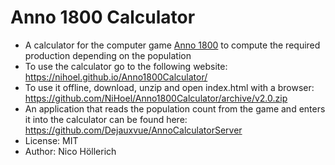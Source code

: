 # Anno 1800 Calculator

* A calculator for the computer game [Anno 1800](https://www.ubisoft.com/de-de/game/anno-1800/) to compute the required production depending on the population 
* To use the calculator go to the following website: https://nihoel.github.io/Anno1800Calculator/
* To use it offline, download, unzip and open index.html with a browser: https://github.com/NiHoel/Anno1800Calculator/archive/v2.0.zip
* An application that reads the population count from the game and enters it into the calculator can be found here: https://github.com/Dejauxvue/AnnoCalculatorServer
* License: MIT
* Author: Nico Höllerich
